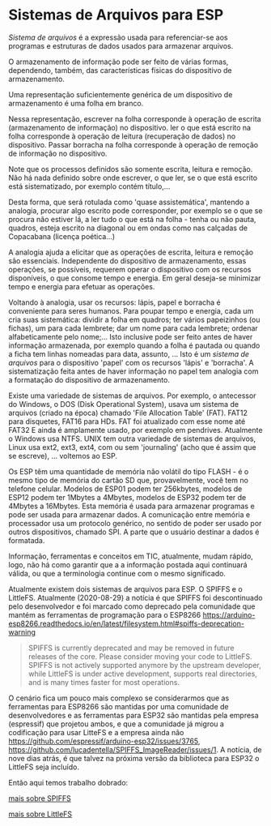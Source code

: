 # Sistemas de Arquivos para ESP

*Sistema de arquivos* é a expressão usada para referenciar-se aos programas e estruturas de dados usados para armazenar arquivos.

O armazenamento de informação pode ser feito de várias formas, dependendo, também, das características físicas do dispositivo de armazenamento.

Uma representação suficientemente genérica de um dispositivo de armazenamento é uma folha em branco.

Nessa representação, escrever na folha corresponde à operação de escrita (armazenamento de informação) no dispositivo. ler o que está escrito na folha corresponde à operação de leitura (recuperação de dados) no dispositivo. Passar borracha na folha corresponde à operação de remoção de informação no dispositivo.

Note que os processos definidos são somente escrita, leitura e remoção. Não há nada definido sobre onde escrever, o que ler, se o que está escrito está sistematizado, por exemplo contém título,...

Desta forma, que será rotulada como 'quase assistemática', mantendo a analogia, procurar algo escrito pode corresponder, por exemplo se o que se procura não estiver lá, a ler tudo o que está na folha - tenha ou não pauta, quadros, esteja escrito na diagonal ou em ondas como nas calçadas de Copacabana (licença poética...)

A analogia ajuda a elicitar que as operações de escrita, leitura e remoção são essenciais. Independente do dispositivo de armazenamento, essas operações, se possíveis, requerem operar o dispositivo com os recursos disponíveis, o que consome tempo e energia. Em geral deseja-se minimizar tempo e energia para efetuar as operações.

Voltando à analogia, usar os recursos: lápis, papel e borracha é conveniente para seres humanos. Para poupar tempo e energia, cada um cria suas sistemática: dividir a folha em quadros; ter vários papeizinhos (ou fichas), um para cada lembrete; dar um nome para cada lembrete; ordenar alfabeticamente pelo nome;... Isto inclusive pode ser feito antes de haver informação armazenada, por exemplo quando a folha é pautada ou quando a ficha tem linhas nomeadas para data, assunto, ... Isto é um *sistema de arquivos* para o dispositivo 'papel' com os recursos 'lápis' e 'borracha'. A sistematização feita antes de haver informação no papel tem analogia com a formatação do dispositivo de armazenamento.

Existe uma variedade de sistemas de arquivos. Por exemplo, o antecessor do Windows, o DOS (Disk Operational System), usava um sistema de arquivos (criado na época) chamado 'File Allocation Table' (FAT). FAT12 para disquetes, FAT16 para HDs. FAT foi atualizado com esse nome até FAT32 E ainda é amplamente usado, por exemplo em pendrives. Atualmente o Windows usa NTFS. UNIX tem outra variedade de sistemas de arquivos, Linux usa ext2, ext3, ext4, com ou sem 'journaling' (acho que é assim que se escreve), ... voltemos ao ESP.

Os ESP têm uma quantidade de memória não volátil do tipo FLASH - é o mesmo tipo de memória do cartão SD que, provavelmente, você tem no telefone celular. Modelos de ESP01 podem ter 256kbytes, modelos de ESP12 podem ter 1Mbytes a 4Mbytes, modelos de ESP32 podem ter de 4Mbytes a 16Mbytes. Esta memória é usada para armazenar programas e pode ser usada para armazenar dados. A comunicação entre memória e processador usa um protocolo genérico, no sentido de poder ser usado por outros dispositivos, chamado SPI. A parte que o usuário destinar a dados é formatada.

Informação, ferramentas e conceitos em TIC, atualmente, mudam rápido, logo, não há como garantir que a a informação postada aqui continuará válida, ou que a terminologia continue com o mesmo significado.

Atualmente existem dois sistemas de arquivos para ESP. O SPIFFS e o LittleFS. Atualmente (2020-08-29) a notícia é que SPIFFS foi descontinuado pelo desenvolvedor e foi marcado como deprecado pela comunidade que mantém as ferramentas de programação para o ESP8266 <https://arduino-esp8266.readthedocs.io/en/latest/filesystem.html#spiffs-deprecation-warning>

> SPIFFS is currently deprecated and may be removed in future releases of the core. Please consider moving your code to LittleFS. SPIFFS is not actively supported anymore by the upstream developer, while LittleFS is under active development, supports real directories, and is many times faster for most operations.

O cenário fica um pouco mais complexo se considerarmos que as ferramentas para ESP8266 são mantidas por uma comunidade de desenvolvedores e as ferramentas para ESP32 são mantidas pela empresa (espressif) que projetou ambos, e que a comunidade já migrou a codificação para usar LitteFS e a empresa ainda não <https://github.com/espressif/arduino-esp32/issues/3765>, <https://github.com/lucadentella/SPIFFS_ImageReader/issues/1>. A notícia, de nove dias atrás, é que talvez na próxima versão da biblioteca para ESP32 o LittleFS seja incluído.

Então aqui temos trabalho dobrado:

[mais sobre SPIFFS](SPIFFS/README.md)

[mais sobre LittleFS](LittleFS/README.md)

